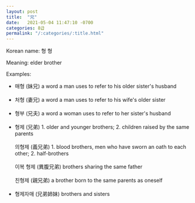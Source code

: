 ```yaml
---
layout: post
title:  "兄"
date:   2021-05-04 11:47:10 -0700
categories: 8급
permalink: "/:categories/:title.html"
---
```


Korean name: 형 형

Meaning: elder brother

Examples:
* 매형 (妹兄) a word a man uses to refer to his older sister's husband <br><br>
* 처형 (妻兄) a word a man uses to refer to his wife's older sister <br><br>
* 형부 (兄夫) a word a woman uses to refer to her sister's husband <br><br>
* 형제 (兄弟) 1. older and younger brothers; 2. children raised by the same parents <br><br>
  의형제 (義兄弟) 1. blood brothers, men who have sworn an oath to each other; 2. half-brothers <br><br>
  이복 형제 (異腹兄弟) brothers sharing the same father <br><br>
  친형제 (親兄弟) a brother born to the same parents as oneself <br><br>
* 형제자매 (兄弟姉妹) brothers and sisters <br><br>